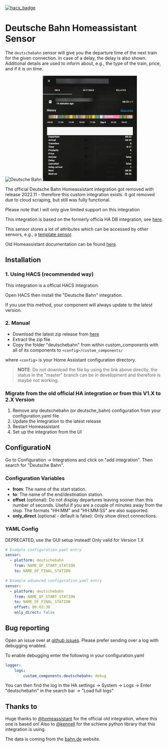 [![hacs_badge](https://img.shields.io/badge/HACS-Default-41BDF5.svg?style=for-the-badge)](https://github.com/hacs/integration)
# Deutsche Bahn Homeassistant Sensor
The `deutschebahn` sensor will give you the departure time of the next train for the given connection. In case of a delay, the delay is also shown. Additional details are used to inform about, e.g., the type of the train, price, and if it is on time.

<img src="https://upload.wikimedia.org/wikipedia/commons/thumb/2/21/Db-bahn.svg/1280px-Db-bahn.svg.png" alt="Deutsche Bahn" width="300px">

<img src="images/sensor.png" alt="Deutsche Bahn Sensor" width="300px">


The official Deutsche Bahn Homeassistant integration got removed with release 2022.11 - therefore this custom integration exists. It got removed due to cloud scraping, but still was fully functional.

Please note that I will only give limited support on this integration

This integration is based on the formerly officia HA DB integration, see [here](https://github.com/home-assistant/core/tree/c741d9d0452970c39397deca1c65766c8cb917da/homeassistant/components/deutsche_bahn).

This sensor stores a lot of attributes which can be accessed by other sensors, e.g., a [template sensor](https://www.home-assistant.io/integrations/template/).

Old Homeassistant documentation can be found [here](https://github.com/home-assistant/home-assistant.io/blob/b38ab5e8bc745e8e751eb27c2c079de8a8e83d5e/source/_integrations/deutsche_bahn.markdown).

## Installation
### 1. Using HACS (recommended way)

This integration is a official HACS Integration.

Open HACS then install the "Deutsche Bahn" integration.

If you use this method, your component will always update to the latest version.

### 2. Manual

- Download the latest zip release from [here](https://github.com/FaserF/ha-deutschebahn/releases/latest)
- Extract the zip file
- Copy the folder "deutschebahn" from within custom_components with all of its components to `<config>/custom_components/`

where `<config>` is your Home Assistant configuration directory.

>__NOTE__: Do not download the file by using the link above directly, the status in the "master" branch can be in development and therefore is maybe not working.

### Migrate from the old official HA integration or from this V1.X to 2.X Version
1. Remove any deutschebahn (or deutsche_bahn) configuration from your configuration.yaml file
2. Update the Integration to the latest release
3. Restart Homeassistant
4. Set up the integration from the UI

## ConfiguratioN

Go to Configuration -> Integrations and click on "add integration". Then search for "Deutsche Bahn".

### Configuration Variables
- **from**: The name of the start station.
- **to**: The name of the end/destination station.
- **offset** (optional): Do not display departures leaving sooner than this number of seconds. Useful if you are a couple of minutes away from the stop. The formats "HH:MM" and "HH:MM:SS" are also supported.
- **only_direct** (optional - default is false): Only show direct connections.

### YAML Config
DEPRECATED, use the GUI setup instead! Only valid for Version 1.X

```yaml
# Example configuration.yaml entry
sensor:
  - platform: deutschebahn
    from: NAME_OF_START_STATION
    to: NAME_OF_FINAL_STATION
```

```yaml
# Example advanced configuration.yaml entry
sensor:
  - platform: deutschebahn
    from: NAME_OF_START_STATION
    to: NAME_OF_FINAL_STATION
    offset: 00:03:30
    only_direct: false
```

## Bug reporting
Open an issue over at [github issues](https://github.com/FaserF/ha-deutschebahn/issues). Please prefer sending over a log with debugging enabled.

To enable debugging enter the following in your configuration.yaml

```yaml
logger:
    logs:
        custom_components.deutschebahn: debug
```

You can then find the log in the HA settings -> System -> Logs -> Enter "deutschebahn" in the search bar -> "Load full logs"

## Thanks to
Huge thanks to [@homeassistant](https://github.com/home-assistant/core/tree/c741d9d0452970c39397deca1c65766c8cb917da/homeassistant/components/deutsche_bahn) for the official old integration, where this one is based on!
Also to [@kennell](https://github.com/kennell/schiene) for the schiene python library that this integration is using.

The data is coming from the [bahn.de](https://www.bahn.de/p/view/index.shtml) website.

